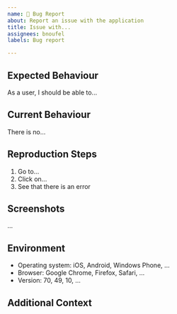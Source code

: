 ```yaml
---
name: 🐛 Bug Report
about: Report an issue with the application
title: Issue with...
assignees: bnoufel
labels: Bug report

---
```


## Expected Behaviour

As a user, I should be able to...

## Current Behaviour

There is no...

## Reproduction Steps

1. Go to...
2. Click on...
3. See that there is an error

## Screenshots

...

## Environment

- Operating system: iOS, Android, Windows Phone, ...
- Browser: Google Chrome, Firefox, Safari, ...
- Version: 70, 49, 10, ...

## Additional Context
